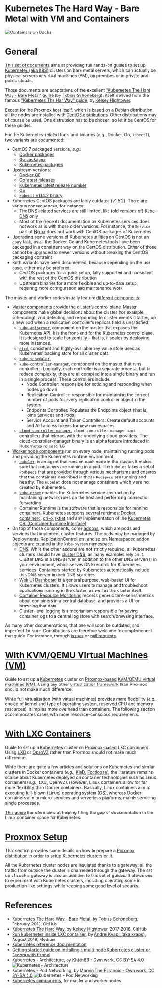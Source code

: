 Kubernetes The Hard Way - Bare Metal with VM and Containers
===========================================================

![Containers on Docks](https://github.com/cloud-helpers/kubernetes-hard-way-bare-metal/blob/master/img/Containers%20on%20Docks%20-%20Pixabay.jpg)

# General
[This set of documents](https://github.com/cloud-helpers/kubernetes-hard-way-bare-metal/blob/master/README.md)
aims at providing full hands-on guides to set up
[Kubernetes (aka K8S)](https://kubernetes.io) clusters on bare metal servers,
which can actually be physical servers or virtual machines (VM),
on premises or in private and public clouds.

Those documents are adaptations of the excellent
["Kubernetes The Hard Way - Bare Metal"
guide](https://github.com/Praqma/LearnKubernetes/blob/master/kamran/Kubernetes-The-Hard-Way-on-BareMetal.md)
(by [Tobias Schöneberg](https://github.com/metas-ts)),
itself derived from the famous
["Kubernetes The Har Way"
guide](https://github.com/kelseyhightower/kubernetes-the-hard-way),
by [Kelsey Hightower](https://github.com/kelseyhightower).

Except for the Proxmox host itself, which is based on a
[Debian distribution](https://www.debian.org/), all the nodes
are installed with [CentOS distributions](https://www.centos.org).
Other distributions may of course be used. One distrubtion has to be chosen,
so let it be CentOS for these guides.

For the Kubernetes-related tools and binaries (_e.g._, Docker, Go,
`kubectl`), two variants are documented:
* CentOS 7 packaged versions, _e.g._:
  + [Docker packages](https://git.centos.org/rpms/docker/releases)
  + [Go packages](https://git.centos.org/rpms/golang/releases)
  + [Kubernetes packages](https://git.centos.org/rpms/kubernetes/releases)
* Upstream versions:
  + [Docker CE](https://download.docker.com/linux/centos/7/x86_64/stable/Packages/)
  + [Go latest releases](https://golang.org/doc/devel/release.html)
  + [Kubernetes latest release number](https://storage.googleapis.com/kubernetes-release/release/stable.txt)
  + [Go]()
  + [`kubectl` v1.14.2 binary](https://storage.googleapis.com/kubernetes-release/release/v1.14.2/bin/linux/amd64/kubectl)
* Kubernetes CentOS packages are fairly outdated (v1.5.2).
  There are various consequences, for instance:
  + The DNS-related services are still limited, like (old versions of)
    [Kube-DNS](https://github.com/kubernetes/dns) only
  + Most of the (recent) documentation on Kubernetes services
    does not work as is with those older versions. For instance,
	the `Service` part of
	[Nginx](https://kubernetes.io/docs/concepts/services-networking/connect-applications-service/)
	does not work with CentOS packages of Kubernetes
* Upgrading some versions of Kubernetes utilities on CentOS is not
  an esay task, as all the Docker, Go and Kubernetes tools have been
  packaged in a consistent way on the CentOS distribution. Either of
  those cannot be upgraded to newer versions without breaking the
  CentOS packaging contraint
* Both variants have been documented, because depending on the use case,
  either may be prefered:
  + CentOS packages for a quick setup, fully supported and consistent
    with the rest of the CentOS distribution
  + Upstream binaries for a more flexible and up-to-date setup,
    requiring more configuration and maintenance work

The master and worker nodes usually feature
[different components](https://kubernetes.io/docs/concepts/overview/components/):
* [Master components](https://kubernetes.io/docs/concepts/overview/components/#master-components)
  provide the cluster’s control plane.
  Master components make global decisions about the cluster (for example,
  scheduling), and detecting and responding to cluster events
  (starting up a new pod when a replication controller’s replicas field
  is unsatisfied).
  + [`kube-apiserver`](https://kubernetes.io/docs/concepts/overview/components/#kube-apiserver ),
  component on the master that exposes the Kubernetes API. It is the front-end
  for the Kubernetes control plane. It is designed to scale horizontally –
  that is, it scales by deploying more instances. 
  + [`etcd`](https://kubernetes.io/docs/concepts/overview/components/#etcd),
  consistent and highly-available key value store used as Kubernetes’
  backing store for all cluster data.
  + [`kube-scheduler`](https://kubernetes.io/docs/concepts/overview/components/#kube-scheduler),
  + [`kube-controller-manager`](https://kubernetes.io/docs/concepts/overview/components/#kube-controller-manager),
  component on the master that runs controllers. Logically, each controller
  is a separate process, but to reduce complexity, they are all compiled
  into a single binary and run in a single process. These controllers include:
    - Node Controller: responsible for noticing and responding when nodes
	  go down
    - Replication Controller: responsible for maintaining the correct number
	  of pods for every replication controller object in the system
    - Endpoints Controller: Populates the Endpoints object (that is,
	  joins Services and Pods)
    - Service Account and Token Controllers: Create default accounts
	  and API access tokens for new namespaces
  + [`cloud-controller-manager`](https://kubernetes.io/docs/concepts/overview/components/#cloud-controller-manager),
  `cloud-controller-manager` runs controllers that interact with
  the underlying cloud providers. The cloud-controller-manager binary
  is an alpha feature introduced in Kubernetes release 1.6
* [Worker node components](https://kubernetes.io/docs/concepts/overview/components/#node-components)
  run on every node, maintaining running pods and providing the Kubernetes
  runtime environment.
  + [`kubelet`](https://kubernetes.io/docs/concepts/overview/components/#kubelet),
  is an agent that runs on each node in the cluster. It makes sure that
  containers are running in a pod.
  The `kubelet` takes a set of `PodSpecs` that are provided through
  various mechanisms and ensures that the containers described in those
  `PodSpecs` are running and healthy. The `kubelet` does not manage
  containers which were not created by Kubernetes.
  + [`kube-proxy`](https://kubernetes.io/docs/concepts/overview/components/#kube-proxy)
  enables the Kubernetes service abstraction by maintaining network rules
  on the host and performing connection forwarding
  + [Container Runtime](https://kubernetes.io/docs/concepts/overview/components/#container-runtime)
  is the software that is responsible for running containers.
  Kubernetes supports several runtimes: [Docker](http://www.docker.com),
  [containerd](https://containerd.io), [cri-o](https://cri-o.io),
  [rktlet](https://github.com/kubernetes-incubator/rktlet)
  and any implementation of the
  [Kubernetes CRI (Container Runtime Interface)](https://github.com/kubernetes/community/blob/master/contributors/devel/sig-node/container-runtime-interface.md)
* On top of those components, come
  [addons](https://kubernetes.io/docs/concepts/overview/components/#addons),
  which are pods and services that implement cluster features.
  The pods may be managed by Deployments, ReplicationControllers, and so on.
  Namespaced addon objects are created in the `kube-system` namespace.
  + [DNS](https://kubernetes.io/docs/concepts/overview/components/#dns).
  While the other addons are not strictly required, all Kubernetes clusters
  should have
  [cluster DNS](https://kubernetes.io/docs/concepts/services-networking/dns-pod-service/),
  as many examples rely on it. Cluster DNS is a DNS server,
  in addition to the other DNS server(s) in your environment,
  which serves DNS records for Kubernetes services.
  Containers started by Kubernetes automatically include this DNS server
  in their DNS searches.
  + [Web UI](https://kubernetes.io/docs/concepts/overview/components/#web-ui-dashboard)
  [Dashboard](https://kubernetes.io/docs/tasks/access-application-cluster/web-ui-dashboard/)
  is a general purpose, web-based UI for Kubernetes clusters.
  It allows users to manage and troubleshoot applications running
  in the cluster, as well as the cluster itself.
  + [Container Resource
  Monitoring](https://kubernetes.io/docs/tasks/debug-application-cluster/resource-usage-monitoring/)
  records generic time-series metrics about containers in a central database,
  and provides a UI for browsing that data.
  + [Cluster-level
  logging](https://kubernetes.io/docs/concepts/overview/components/#cluster-level-logging)
  is a mechanism responsible for saving container logs to a central log store
  with search/browsing interface.

As many other documentations, that one will soon be outdated, and imperfect
for sure. Contributions are therefore welcome to complemenent that guide.
For instance, through
[issues](https://github.com/cloud-helpers/kubernetes-hard-way-bare-metal/issues) or
[pull requests](https://github.com/cloud-helpers/kubernetes-hard-way-bare-metal/pulls).

# [With KVM/QEMU Virtual Machines (VM)](https://github.com/cloud-helpers/kubernetes-hard-way-bare-metal/blob/master/kvm-qemu/README.md)
Guide to set up a [Kubernetes](https://kubernetes.io) cluster on
[Proxmox-based](https://www.proxmox.com/en/proxmox-ve/features)
[KVM/QEMU virtual machines (VM)](https://en.wikipedia.org/wiki/Kernel-based_Virtual_Machine).
Using any other
[virtualization framework](https://en.wikipedia.org/wiki/OS-level_virtualisation)
than Proxmox should not make much difference.

While full virtualization (with virtual machines) provides more flexibility
(_e.g._, choice of kernel and type of operating system, reserved CPU and
memory resources), it implies more overhead than containers.
The following section accommodates cases with more resource-conscious
requirements.

# [With LXC Containers](https://github.com/cloud-helpers/kubernetes-hard-way-bare-metal/blob/master/lxc/README.md)
Guide to set up a [Kubernetes](https://kubernetes.io) cluster on
[Proxmox-based](https://www.proxmox.com/en/proxmox-ve/features)
[LXC containers](https://linuxcontainers.org/#LXC).
Using [LXD](https://linuxcontainers.org/#LXD) or [OpenVZ](https://openvz.org)
rather than Proxmox should not make much difference.

While there are quite a few articles and solutions on Kubernetes and similar
clusters in Docker containers (_e.g._, [KinD](https://kind.sigs.k8s.io),
[Footloose](https://github.com/weaveworks/footloose)), the literature remains
scarce about Kubernetes deployed on container technologies
such as Linux containers (_e.g._, LXC, OpenVZ).
However, Linux containers allow for far more flexibility than Docker
containers. Basically, Linux containers aim at executing full-blown (Linux)
operating system (OS), whereas Docker containers aim at micro-services
and serverless platforms, mainly servicing single processes.

[This guide](https://github.com/cloud-helpers/kubernetes-hard-way-bare-metal/blob/master/lxc/README.md)
therefore aims at helping filling the gap of documentation in the
Linux container space for Kubernetes.

# [Proxmox Setup](https://github.com/cloud-helpers/kubernetes-hard-way-bare-metal/blob/master/proxmox/README.md)
That section provides some details on how to prepare a
[Proxmox distribution](https://pve.proxmox.com) in order
to setup Kubernetes clusters on it.

All the Kubernetes cluster nodes are insulated thanks to a gateway:
all the traffic from outside the cluster is channelled through the gateway.
The set up of such a gateway is also an addition to this set of guides.
It allows one to experiment with Kubernetes clusters, including operating
some in production-like settings, while keeping some good level of security.

# References
* [Kubernetes The Hard Way - Bare Metal](https://github.com/Praqma/LearnKubernetes/blob/master/kamran/Kubernetes-The-Hard-Way-on-BareMetal.md),
  by [Tobias Schöneberg](https://github.com/metas-ts),
  February 2018, GitHub
* [Kubernetes The Hard Way](https://github.com/kelseyhightower/kubernetes-the-hard-way),
  by [Kelsey Hightower](https://github.com/kelseyhightower),
  2017-2018, GitHub
* [Run kubernetes inside LXC container](https://medium.com/@kvaps/run-kubernetes-in-lxc-container-f04aa94b6c9c),
  by [Andrei Kvapil (aka kvaps)](https://medium.com/@kvaps),
  August 2018, Medium
* [Kubernetes reference documentation](https://kubernetes.io/docs/reference/)
* [Getting started guide on installing a multi-node Kubernetes cluster
  on Fedora with flannel](https://kubernetes.io/docs/getting-started-guides/fedora/flannel_multi_node_cluster/)
* Kubernetes - Architecture, by
  [Khtan66 - Own work, CC BY-SA 4.0](https://commons.wikimedia.org/w/index.php?curid=53571935)
  ![Kubernetes - Architecture](https://github.com/cloud-helpers/kubernetes-hard-way-bare-metal/blob/master/lxc/img/Kubernetes%20-%20Architecture.png "Kubernetes - Architecture")
* Kubernetes - Pod Networking, by
  [Marvin The Paranoid - Own work, CC BY-SA 4.0](https://commons.wikimedia.org/w/index.php?curid=75140812)
  ![Kubernetes - Pod Networking](https://github.com/cloud-helpers/kubernetes-hard-way-bare-metal/blob/master/lxc/img/Kubernetes%20-%20Pod%20Networking.png "Kubernetes - Pod Networking")
* [Kubernetes components](https://kubernetes.io/docs/concepts/overview/components/),
  for master and worker nodes
